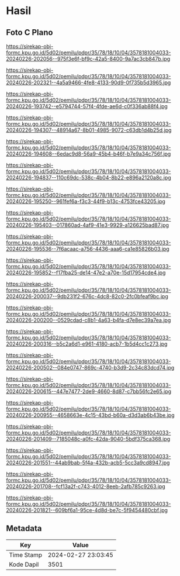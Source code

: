 # Hasil

## Foto C Plano

https://sirekap-obj-formc.kpu.go.id/5d02/pemilu/pdpr/35/78/18/10/04/3578181004033-20240226-202056--975f3e6f-bf9c-42a5-8400-9a7ac3cb847b.jpg

https://sirekap-obj-formc.kpu.go.id/5d02/pemilu/pdpr/35/78/18/10/04/3578181004033-20240226-202321--4a5a9466-4fe8-4133-90d9-0f735b5d3965.jpg

https://sirekap-obj-formc.kpu.go.id/5d02/pemilu/pdpr/35/78/18/10/04/3578181004033-20240226-193742--e5794744-57f4-4fde-ae6d-c0f336ab88f4.jpg

https://sirekap-obj-formc.kpu.go.id/5d02/pemilu/pdpr/35/78/18/10/04/3578181004033-20240226-194307--48914a67-8b01-4985-9072-c63db1d4b25d.jpg

https://sirekap-obj-formc.kpu.go.id/5d02/pemilu/pdpr/35/78/18/10/04/3578181004033-20240226-194608--6edac9d8-56a9-45b4-b46f-b7e9a34c756f.jpg

https://sirekap-obj-formc.kpu.go.id/5d02/pemilu/pdpr/35/78/18/10/04/3578181004033-20240226-194837--110c69dc-538c-4b04-8b22-e896a2120a8c.jpg

https://sirekap-obj-formc.kpu.go.id/5d02/pemilu/pdpr/35/78/18/10/04/3578181004033-20240226-195250--961fef6a-f3c3-44f9-b13c-4753fce43205.jpg

https://sirekap-obj-formc.kpu.go.id/5d02/pemilu/pdpr/35/78/18/10/04/3578181004033-20240226-195403--017860ad-4af9-41e3-9929-a126625bad87.jpg

https://sirekap-obj-formc.kpu.go.id/5d02/pemilu/pdpr/35/78/18/10/04/3578181004033-20240226-195536--7f6acaac-a756-4436-aaa6-ca1e85826b03.jpg

https://sirekap-obj-formc.kpu.go.id/5d02/pemilu/pdpr/35/78/18/10/04/3578181004033-20240226-195852--f17fba25-de14-47e2-a70e-15d17954cde4.jpg

https://sirekap-obj-formc.kpu.go.id/5d02/pemilu/pdpr/35/78/18/10/04/3578181004033-20240226-200037--9db231f2-676c-4dc8-82c0-2fc0bfeaf9bc.jpg

https://sirekap-obj-formc.kpu.go.id/5d02/pemilu/pdpr/35/78/18/10/04/3578181004033-20240226-200200--0529cdad-c8b1-4a63-b4fa-d7e8ec39a7ea.jpg

https://sirekap-obj-formc.kpu.go.id/5d02/pemilu/pdpr/35/78/18/10/04/3578181004033-20240226-200316--b5c2a6d1-e961-4180-acb7-1b5d4cc1c273.jpg

https://sirekap-obj-formc.kpu.go.id/5d02/pemilu/pdpr/35/78/18/10/04/3578181004033-20240226-200502--084e0747-869c-4740-b3d9-2c34c83dcd74.jpg

https://sirekap-obj-formc.kpu.go.id/5d02/pemilu/pdpr/35/78/18/10/04/3578181004033-20240226-200615--447e7477-2de9-4660-8d87-c7bb56fc2e65.jpg

https://sirekap-obj-formc.kpu.go.id/5d02/pemilu/pdpr/35/78/18/10/04/3578181004033-20240226-200955--4658663e-4c15-43bd-b60a-d3d3ab6b43be.jpg

https://sirekap-obj-formc.kpu.go.id/5d02/pemilu/pdpr/35/78/18/10/04/3578181004033-20240226-201409--7185048c-a0fc-42da-9040-5bdf375ca368.jpg

https://sirekap-obj-formc.kpu.go.id/5d02/pemilu/pdpr/35/78/18/10/04/3578181004033-20240226-201551--44ab9bab-5f4a-432b-acb5-5cc3a9cd8947.jpg

https://sirekap-obj-formc.kpu.go.id/5d02/pemilu/pdpr/35/78/18/10/04/3578181004033-20240226-201708--fcf13a2f-c743-4012-8eeb-2afb785c9263.jpg

https://sirekap-obj-formc.kpu.go.id/5d02/pemilu/pdpr/35/78/18/10/04/3578181004033-20240226-201821--609bf6a1-95ce-4d8d-be7c-5f9454480cbf.jpg


## Metadata

| Key        | Value               |
| ---------- | ------------------- |
| Time Stamp | 2024-02-27 23:03:45 |
| Kode Dapil | 3501                |




